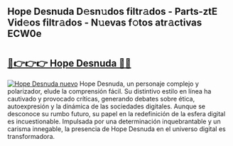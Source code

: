 ## Hope Desnuda D𝚎sn𝚞dos filtr𝚊dos - Parts-ztE Vid𝚎os filtr𝚊dos - N𝚞evas f𝚘tos atr𝚊ctivas ECW0e

# <h2><a href="http://mb170v.tromn.icu/?c=Hope+Desnuda">🔗👉👉👉 Hope Desnuda 🔗🔗</a></h2>

[![Hope Desnuda nuevo](https://i.imgur.com/pEAQMta.gif)](http://mb170v.tromn.icu/?c=Hope+Desnuda)
Hope Desnuda, un personaje complejo y polarizador, elude la comprensión fácil. Su distintivo estilo en línea ha cautivado y provocado críticas, generando debates sobre ética, autoexpresión y la dinámica de las sociedades digitales. Aunque se desconoce su rumbo futuro, su papel en la redefinición de la esfera digital es incuestionable. Impulsada por una determinación inquebrantable y un carisma innegable, la presencia de Hope Desnuda en el universo digital es transformadora.
